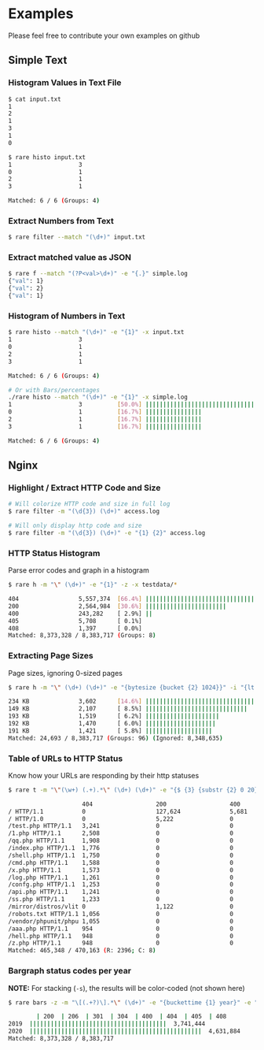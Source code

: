 # Examples

Please feel free to contribute your own examples on github

## Simple Text

### Histogram Values in Text File

```sh
$ cat input.txt
1
2
1
3
1
0

$ rare histo input.txt
1                   3         
0                   1         
2                   1         
3                   1         

Matched: 6 / 6 (Groups: 4)
```

### Extract Numbers from Text
```sh
$ rare filter --match "(\d+)" input.txt
```

### Extract matched value as JSON
```sh
$ rare f --match "(?P<val>\d+)" -e "{.}" simple.log
{"val": 1}
{"val": 2}
{"val": 1}
```

### Histogram of Numbers in Text
```sh
$ rare histo --match "(\d+)" -e "{1}" -x input.txt
1                   3         
0                   1         
2                   1         
3                   1         

Matched: 6 / 6 (Groups: 4)

# Or with Bars/percentages
./rare histo --match "(\d+)" -e "{1}" -x simple.log
1                   3          [50.0%] ||||||||||||||||||||||||||||||||||||||||||||||||||
0                   1          [16.7%] ||||||||||||||||
2                   1          [16.7%] ||||||||||||||||
3                   1          [16.7%] ||||||||||||||||

Matched: 6 / 6 (Groups: 4)
```

## Nginx

### Highlight / Extract HTTP Code and Size

```sh
# Will colorize HTTP code and size in full log
$ rare filter -m "(\d{3}) (\d+)" access.log

# Will only display http code and size
$ rare filter -m "(\d{3}) (\d+)" -e "{1} {2}" access.log
```

### HTTP Status Histogram

Parse error codes and graph in a histogram

```sh
$ rare h -m "\" (\d+)" -e "{1}" -z -x testdata/*

404                 5,557,374  [66.4%] ||||||||||||||||||||||||||||||||||||||||||||||||||
200                 2,564,984  [30.6%] |||||||||||||||||||||||
400                 243,282    [ 2.9%] ||
405                 5,708      [ 0.1%]
408                 1,397      [ 0.0%]
Matched: 8,373,328 / 8,383,717 (Groups: 8)
```

### Extracting Page Sizes

Page sizes, ignoring 0-sized pages

```sh
$ rare h -m "\" (\d+) (\d+)" -e "{bytesize {bucket {2} 1024}}" -i "{lt {2} 1024}" -z -x testdata/*

234 KB              3,602      [14.6%] ||||||||||||||||||||||||||||||||||||||||||||||||||
149 KB              2,107      [ 8.5%] |||||||||||||||||||||||||||||
193 KB              1,519      [ 6.2%] |||||||||||||||||||||
192 KB              1,470      [ 6.0%] ||||||||||||||||||||
191 KB              1,421      [ 5.8%] |||||||||||||||||||
Matched: 24,693 / 8,383,717 (Groups: 96) (Ignored: 8,348,635)
```

### Table of URLs to HTTP Status

Know how your URLs are responding by their http statuses

```sh
$ rare t -m "\"(\w+) (.+).*\" (\d+) (\d+)" -e "{$ {3} {substr {2} 0 20}}" -z testdata/*

                     404                  200                  400
/ HTTP/1.1           0                    127,624              5,681
/ HTTP/1.0           0                    5,222                0
/test.php HTTP/1.1   3,241                0                    0
/1.php HTTP/1.1      2,508                0                    0
/qq.php HTTP/1.1     1,908                0                    0
/index.php HTTP/1.1  1,776                0                    0
/shell.php HTTP/1.1  1,750                0                    0
/cmd.php HTTP/1.1    1,588                0                    0
/x.php HTTP/1.1      1,573                0                    0
/log.php HTTP/1.1    1,261                0                    0
/confg.php HTTP/1.1  1,253                0                    0
/api.php HTTP/1.1    1,241                0                    0
/ss.php HTTP/1.1     1,233                0                    0
/mirror/distros/vlit 0                    1,122                0
/robots.txt HTTP/1.1 1,056                0                    0
/vendor/phpunit/phpu 1,055                0                    0
/aaa.php HTTP/1.1    954                  0                    0
/hell.php HTTP/1.1   948                  0                    0
/z.php HTTP/1.1      948                  0                    0
Matched: 465,348 / 470,163 (R: 2396; C: 8)
```

### Bargraph status codes per year

**NOTE:** For stacking (`-s`), the results will be color-coded (not shown here)

```sh
$ rare bars -z -m "\[(.+?)\].*\" (\d+)" -e "{buckettime {1} year}" -e "{2}" testdata/*

        | 200  | 206  | 301  | 304  | 400  | 404  | 405  | 408
2019  |||||||||||||||||||||||||||||||||||||||  3,741,444
2020  |||||||||||||||||||||||||||||||||||||||||||||||||  4,631,884
Matched: 8,373,328 / 8,383,717
```
